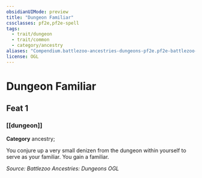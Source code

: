 ```yaml
---
obsidianUIMode: preview
title: "Dungeon Familiar"
cssclasses: pf2e,pf2e-spell
tags:
  - trait/dungeon
  - trait/common
  - category/ancestry
aliases: "Compendium.battlezoo-ancestries-dungeons-pf2e.pf2e-battlezoo-dungeon-feats.Item.7giTZhKWMCWoa8YJ"
license: OGL
---
```

# Dungeon Familiar
## Feat 1
### [[dungeon]]

**Category** ancestry; 




You conjure up a very small denizen from the dungeon within yourself to serve as your familiar. You gain a familiar.

*Source: Battlezoo Ancestries: Dungeons*
*OGL*